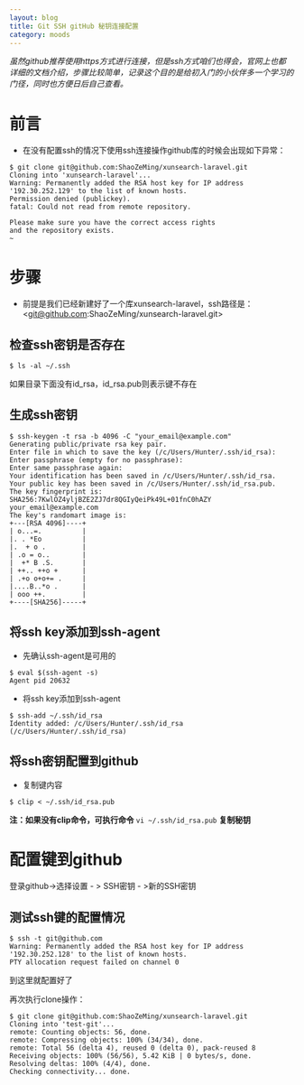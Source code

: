 ```yaml
---
layout: blog
title: Git SSH gitHub 秘钥连接配置
category: moods
---
```


*虽然github推荐使用https方式进行连接，但是ssh方式咱们也得会，官网上也都详细的文档介绍，步骤比较简单，记录这个目的是给初入门的小伙伴多一个学习的门径，同时也方便日后自己查看。*

# 前言

- 在没有配置ssh的情况下使用ssh连接操作github库的时候会出现如下异常：

```
$ git clone git@github.com:ShaoZeMing/xunsearch-laravel.git
Cloning into 'xunsearch-laravel'...
Warning: Permanently added the RSA host key for IP address '192.30.252.129' to the list of known hosts.
Permission denied (publickey).
fatal: Could not read from remote repository.

Please make sure you have the correct access rights
and the repository exists.
~
```
# 步骤

- 前提是我们已经新建好了一个库xunsearch-laravel，ssh路径是：<git@github.com:ShaoZeMing/xunsearch-laravel.git>

## 检查ssh密钥是否存在

```
$ ls -al ~/.ssh
```
如果目录下面没有id_rsa，id_rsa.pub则表示键不存在

## 生成ssh密钥

```
$ ssh-keygen -t rsa -b 4096 -C "your_email@example.com"
Generating public/private rsa key pair.
Enter file in which to save the key (/c/Users/Hunter/.ssh/id_rsa):
Enter passphrase (empty for no passphrase):
Enter same passphrase again:
Your identification has been saved in /c/Users/Hunter/.ssh/id_rsa.
Your public key has been saved in /c/Users/Hunter/.ssh/id_rsa.pub.
The key fingerprint is:
SHA256:7KwlOZ4yljBZE2ZJ7dr8QGIyQeiPk49L+01fnC0hAZY your_email@example.com
The key's randomart image is:
+---[RSA 4096]----+
| o...=.          |
|. . *Eo          |
|.  + o .         |
| .o = o..        |
|  +* B .S.       |
| ++.. ++o +      |
| .+o o+o+= .     |
|....B..*o .      |
| ooo ++.         |
+----[SHA256]-----+
```

## 将ssh key添加到ssh-agent

- 先确认ssh-agent是可用的

```
$ eval $(ssh-agent -s)
Agent pid 20632
```

- 将ssh key添加到ssh-agent

```
$ ssh-add ~/.ssh/id_rsa
Identity added: /c/Users/Hunter/.ssh/id_rsa (/c/Users/Hunter/.ssh/id_rsa)
```

## 将ssh密钥配置到github

- 复制键内容

```
$ clip < ~/.ssh/id_rsa.pub
```
**注：如果没有clip命令，可执行命令** `vi ~/.ssh/id_rsa.pub` **复制秘钥**

# 配置键到github
登录github->选择设置 - > SSH密钥 - >新的SSH密钥

## 测试ssh键的配置情况

```
$ ssh -t git@github.com
Warning: Permanently added the RSA host key for IP address '192.30.252.128' to the list of known hosts.
PTY allocation request failed on channel 0
```
到这里就配置好了

再次执行clone操作：

```
$ git clone git@github.com:ShaoZeMing/xunsearch-laravel.git
Cloning into 'test-git'...
remote: Counting objects: 56, done.
remote: Compressing objects: 100% (34/34), done.
remote: Total 56 (delta 4), reused 0 (delta 0), pack-reused 8
Receiving objects: 100% (56/56), 5.42 KiB | 0 bytes/s, done.
Resolving deltas: 100% (4/4), done.
Checking connectivity... done.
```